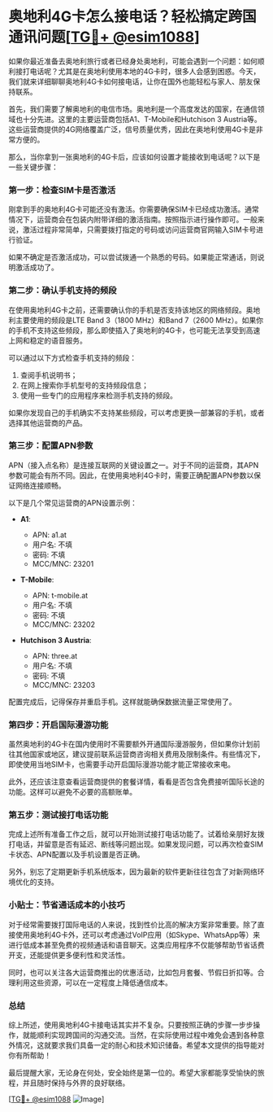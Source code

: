 # 奥地利4G卡怎么接电话？轻松搞定跨国通讯问题[[TG💪+ @esim1088](https://t.me/s/esim1088)]

如果你最近准备去奥地利旅行或者已经身处奥地利，可能会遇到一个问题：如何顺利接打电话呢？尤其是在奥地利使用本地的4G卡时，很多人会感到困惑。今天，我们就来详细聊聊奥地利4G卡如何接电话，让你在国外也能轻松与家人、朋友保持联系。

首先，我们需要了解奥地利的电信市场。奥地利是一个高度发达的国家，在通信领域也十分先进。这里的主要运营商包括A1、T-Mobile和Hutchison 3 Austria等。这些运营商提供的4G网络覆盖广泛，信号质量优秀，因此在奥地利使用4G卡是非常方便的。

那么，当你拿到一张奥地利的4G卡后，应该如何设置才能接收到电话呢？以下是一些关键步骤：

### 第一步：检查SIM卡是否激活

刚拿到手的奥地利4G卡可能还没有激活。你需要确保SIM卡已经成功激活。通常情况下，运营商会在包装内附带详细的激活指南。按照指示进行操作即可。一般来说，激活过程非常简单，只需要拨打指定的号码或访问运营商官网输入SIM卡号进行验证。

如果不确定是否激活成功，可以尝试拨通一个熟悉的号码。如果能正常通话，则说明激活成功了。

### 第二步：确认手机支持的频段

在使用奥地利4G卡之前，还需要确认你的手机是否支持该地区的网络频段。奥地利主要使用的频段是LTE Band 3（1800 MHz）和Band 7（2600 MHz）。如果你的手机不支持这些频段，那么即使插入了奥地利的4G卡，也可能无法享受到高速上网和稳定的语音服务。

可以通过以下方式检查手机支持的频段：
1. 查阅手机说明书；
2. 在网上搜索你手机型号的支持频段信息；
3. 使用一些专门的应用程序来检测手机支持的频段。

如果你发现自己的手机确实不支持某些频段，可以考虑更换一部兼容的手机，或者选择其他运营商的产品。

### 第三步：配置APN参数

APN（接入点名称）是连接互联网的关键设置之一。对于不同的运营商，其APN参数可能会有所不同。因此，在使用奥地利4G卡时，需要正确配置APN参数以保证网络连接顺畅。

以下是几个常见运营商的APN设置示例：

- **A1**:
  - APN: a1.at
  - 用户名: 不填
  - 密码: 不填
  - MCC/MNC: 23201

- **T-Mobile**:
  - APN: t-mobile.at
  - 用户名: 不填
  - 密码: 不填
  - MCC/MNC: 23202

- **Hutchison 3 Austria**:
  - APN: three.at
  - 用户名: 不填
  - 密码: 不填
  - MCC/MNC: 23203

配置完成后，记得保存并重启手机。这样就能确保数据流量正常使用了。

### 第四步：开启国际漫游功能

虽然奥地利的4G卡在国内使用时不需要额外开通国际漫游服务，但如果你计划前往其他国家或地区，建议提前联系运营商咨询相关费用及限制条件。有些情况下，即使使用当地SIM卡，也需要手动开启国际漫游功能才能正常接收来电。

此外，还应该注意查看运营商提供的套餐详情，看看是否包含免费接听国际长途的功能。这样可以避免不必要的高额账单。

### 第五步：测试接打电话功能

完成上述所有准备工作之后，就可以开始测试接打电话功能了。试着给亲朋好友拨打电话，并留意是否有延迟、断线等问题出现。如果发现问题，可以再次检查SIM卡状态、APN配置以及手机设置是否正确。

另外，别忘了定期更新手机系统版本，因为最新的软件更新往往包含了对新网络环境优化的支持。

### 小贴士：节省通话成本的小技巧

对于经常需要拨打国际电话的人来说，找到性价比高的解决方案非常重要。除了直接使用奥地利4G卡外，还可以考虑通过VoIP应用（如Skype、WhatsApp等）来进行低成本甚至免费的视频通话和语音聊天。这类应用程序不仅能够帮助节省话费开支，还能提供更多便利性和灵活性。

同时，也可以关注各大运营商推出的优惠活动，比如包月套餐、节假日折扣等。合理利用这些资源，可以在一定程度上降低通信成本。

### 总结

综上所述，使用奥地利4G卡接电话其实并不复杂。只要按照正确的步骤一步步操作，就能顺利实现跨国间的沟通交流。当然，在实际使用过程中难免会遇到各种意外情况，这就要求我们具备一定的耐心和技术知识储备。希望本文提供的指导能对你有所帮助！

最后提醒大家，无论身在何处，安全始终是第一位的。希望大家都能享受愉快的旅程，并且随时保持与外界的良好联络。

[[TG💪+ @esim1088](https://t.me/s/esim1088) ![Image](https://i.postimg.cc/4NQfJmqS/Snipaste-2025-05-13-00-14-12.png)]